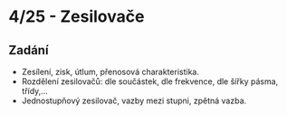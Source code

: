 # 4/25 - Zesilovače
## Zadání
-	Zesílení, zisk, útlum, přenosová charakteristika.
-	Rozdělení zesilovačů: dle součástek, dle frekvence, dle šířky pásma, třídy,…
-	Jednostupňový zesilovač, vazby mezi stupni, zpětná vazba.
